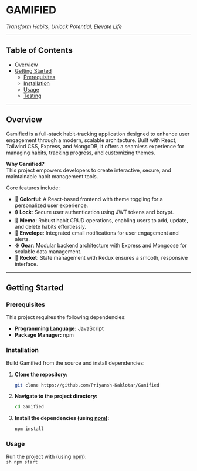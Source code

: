 # GAMIFIED  
*Transform Habits, Unlock Potential, Elevate Life*  

---

## Table of Contents
- [Overview](#overview)
- [Getting Started](#getting-started)
  - [Prerequisites](#prerequisites)
  - [Installation](#installation)
  - [Usage](#usage)
  - [Testing](#testing)

---

## Overview
Gamified is a full-stack habit-tracking application designed to enhance user engagement through a modern, scalable architecture. Built with React, Tailwind CSS, Express, and MongoDB, it offers a seamless experience for managing habits, tracking progress, and customizing themes.

**Why Gamified?**  
This project empowers developers to create interactive, secure, and maintainable habit management tools.  

Core features include:  
- 🎨 **Colorful**: A React-based frontend with theme toggling for a personalized user experience.  
- 🔒 **Lock**: Secure user authentication using JWT tokens and bcrypt.  
- 📝 **Memo**: Robust habit CRUD operations, enabling users to add, update, and delete habits effortlessly.  
- 📧 **Envelope**: Integrated email notifications for user engagement and alerts.  
- ⚙️ **Gear**: Modular backend architecture with Express and Mongoose for scalable data management.  
- 🚀 **Rocket**: State management with Redux ensures a smooth, responsive interface.  

---

## Getting Started

### Prerequisites
This project requires the following dependencies:  
- **Programming Language:** JavaScript  
- **Package Manager:** npm  

### Installation
Build Gamified from the source and install dependencies:

1. **Clone the repository:**
    ```sh
    git clone https://github.com/Priyansh-Kaklotar/Gamified
    ```

2. **Navigate to the project directory:**
    ```sh
   cd Gamified
    ```

4. **Install the dependencies (using [npm](https://www.npmjs.com/)):**
    ```sh
   npm install
    ```

### Usage
Run the project with (using [npm](https://www.npmjs.com/)):  
```sh npm start```
